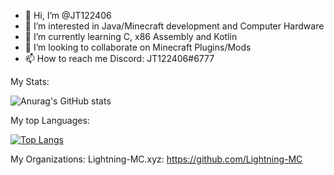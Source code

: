 - 👋 Hi, I’m @JT122406
- 👀 I’m interested in Java/Minecraft development and Computer Hardware
- 🌱 I’m currently learning C, x86 Assembly and Kotlin
- 💞️ I’m looking to collaborate on Minecraft Plugins/Mods
- 📫 How to reach me Discord: JT122406#6777

My Stats:

![Anurag's GitHub stats](https://github-readme-stats.vercel.app/api?username=JT122406&show_icons=true&theme=tokyonight)

My top Languages:

[![Top Langs](https://github-readme-stats.vercel.app/api/top-langs/?username=JT122406&layout=compact)](https://github.com/anuraghazra/github-readme-stats)

My Organizations: 
Lightning-MC.xyz: https://github.com/Lightning-MC
<!---
JT122406/JT122406 is a ✨ special ✨ repository because its `README.md` (this file) appears on your GitHub profile.
You can click the Preview link to take a look at your changes.
--->
